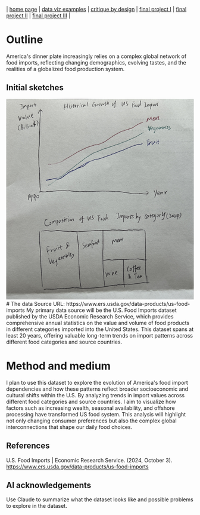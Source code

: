 | [home page](https://cmustudent.github.io/tswd-portfolio-templates/) | [data viz examples](dataviz-examples) | [critique by design](critique-by-design) | [final project I](final-project-part-one) | [final project II](final-project-part-two) | [final project III](final-project-part-three) |


# Outline

America's dinner plate increasingly relies on a complex global network of food imports, reflecting changing demographics, evolving tastes, and the realities of a globalized food production system.



## Initial sketches
<img src="sketch_part1.jpg" width="600"/>
# The data
Source URL: https://www.ers.usda.gov/data-products/us-food-imports
My primary data source will be the U.S. Food Imports dataset published by the USDA Economic Research Service, which provides comprehensive annual statistics on the value and volume of food products in different categories imported into the United States. This dataset spans at least 20 years, offering valuable long-term trends on import patterns across different food categories and source countries.

# Method and medium
I plan to use this dataset to explore the evolution of America's food import dependencies and how these patterns reflect broader socioeconomic and cultural shifts within the U.S. By analyzing trends in import values across different food categories and source countries. I aim to visualize how factors such as increasing wealth, seasonal availability, and offshore processing have transformed US food system. This analysis will highlight not only changing consumer preferences but also the complex global interconnections that shape our daily food choices.
## References
U.S. Food Imports | Economic Research Service. (2024, October 3). https://www.ers.usda.gov/data-products/us-food-imports

## AI acknowledgements

Use Claude to summarize what the dataset looks like and possible problems to explore in the dataset.
